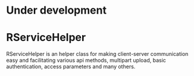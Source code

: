 # Under development

# RServiceHelper
RServiceHelper is an helper class for making client-server communication easy and facilitating various api methods, multipart upload, basic authentication, access parameters and many others.
